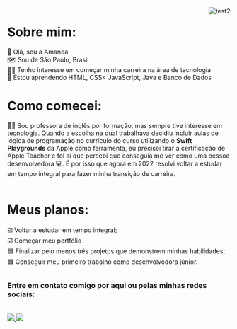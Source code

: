 <img align="right" src="https://i.ibb.co/ZfHQX9x/test2.png" alt="test2" border="0">

<h1>Sobre mim:</h1>
👋 Olá, sou a Amanda <br>
🗺️ Sou de São Paulo, Brasil<br>
👩‍💻 Tenho interesse em começar minha carreira na área de tecnologia <br>
🌱 Estou aprendendo HTML, CSS< JavaScript, Java e Banco de Dados <br>


<h1>Como comecei:</h1>
👩‍🏫 Sou professora de inglês por formação, mas sempre tive interesse em tecnologia. Quando a escolha na qual trabalhava decidiu incluir aulas de lógica de programação no currículo do curso utilizando o <b>Swift Playgrounds</b> da Apple como ferramenta, eu precisei tirar a certificação de Apple Teacher e foi aí que percebi que conseguia me ver como uma pessoa desenvolvedora 💻. É por isso que agora em 2022 resolvi voltar a estudar em tempo integral para fazer minha transição de carreira.
<br><br>

<h1>Meus planos:</h1>
☑️ Voltar a estudar em tempo integral;<br>
☑️ Começar meu portfólio<br>
🟦 Finalizar pelo menos três projetos que demonstrem minhas habilidades;<br>
🟦 Conseguir meu primeiro trabalho como desenvolvedora júnior.<br>  

##
<h3>Entre em contato comigo por aqui ou pelas minhas redes sociais:</h3>
<div><br>
  <a href="https://www.linkedin.com/in/amdfd/" target="_blank"><img src="https://img.shields.io/badge/LinkedIn-0077B5?style=for-the-badge&logo=linkedin&logoColor=white" target="_blank">
  <a href="mailto:amandaf.dias96@gmail.com" target="_blank"><img src="https://img.shields.io/badge/Microsoft_Outlook-0078D4?style=for-the-badge&logo=microsoft-outlook&logoColor=white" target="_blank">
</div>
